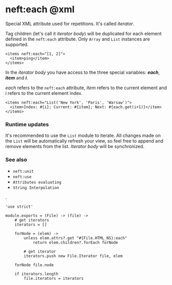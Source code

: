 neft:each @xml
==============

Special XML attribute used for repetitions. It's called *iterator*.

Tag children (let's call it *iterator body*) will be duplicated for each
element defined in the `neft:each` attribute.
Only `Array` and `List` instances are supported.

```view,example
<items neft:each="[1, 2]">
  <item>ping</item>
</items>
```

In the *iterator body* you have access to the three special variables:
***each***, ***item*** and ***i***.

*each* refers to the `neft:each` attribute, *item* refers to the current element and
*i* refers to the current element index.

```view,example
<items neft:each="List('New York', 'Paris', 'Warsaw')">
  <item>Index: #{i}; Current: #{item}; Next: #{each.get(i+1)}</item>
</items>
```

### Runtime updates

It's recommended to use the `List` module to iterate.
All changes made on the `List` will be automatically refresh your view, so
feel free to append and remove elements from the list. *Iterator body* will be synchronized.

### See also

- `neft:unit`
- `neft:use`
- `Attributes evaluating`
- `String Interpolation`

.

	'use strict'

	module.exports = (File) -> (file) ->
		# get iterators
		iterators = []

		forNode = (elem) ->
			unless elem.attrs?.get "#{File.HTML_NS}:each"
				return elem.children?.forEach forNode

			# get iterator
			iterators.push new File.Iterator file, elem

		forNode file.node

		if iterators.length
			file.iterators = iterators